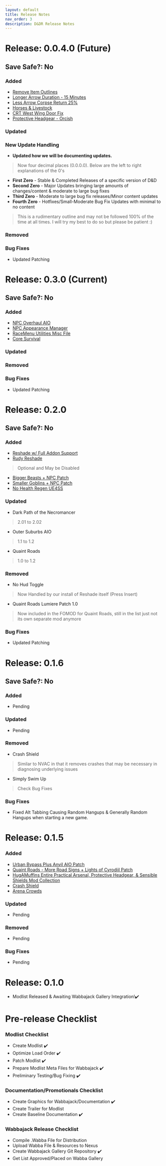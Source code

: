 ```yaml
---
layout: default
title: Release Notes
nav_order: 3
description: D&DR Release Notes
---
```

# Release: 0.0.4.0 (Future)
## Save Safe?: No

### Added
- [Remove Item Outlines](https://www.nexusmods.com/oblivionremastered/mods/1371?tab=files)
- [Longer Arrow Duration - 15 Minutes](https://www.nexusmods.com/oblivionremastered/mods/3787?tab=files)
- [Less Arrow Corpse Return 25%](https://www.nexusmods.com/oblivionremastered/mods/3778)
- [Horses & Livestock](https://www.nexusmods.com/oblivionremastered/mods/2595?tab=files)
- [CRT West Wing Door Fix](https://www.nexusmods.com/oblivionremastered/mods/4712)
- [Protective Headgear - Orcish](https://www.nexusmods.com/oblivionremastered/mods/4747?tab=files)
  
### Updated

### New Update Handling
- **Updated how we will be documenting updates.**
> Now four decimal places (0.0.0.0). Below are the left to right explanations of the 0's
- **First Zero** - Stable & Completed Releases of a specific version of D&D
- **Second Zero** - Major Updates bringing large amounts of changes/content & moderate to large bug fixes
- **Third Zero** - Moderate to large bug fix releases/Minor content updates
- **Fourth Zero** - Hotfixes/Small-Moderate Bug Fix Updates with minimal to no content 
> This is a rudimentary outline and may not be followed 100% of the time at all times. I will try my best to do so but please be patient :)
  
### Removed
  
### Bug Fixes
- Updated Patching

# Release: 0.3.0 (Current)
## Save Safe?: No

### Added
- [NPC Overhaul AIO](https://www.nexusmods.com/oblivionremastered/mods/3096?tab=files)
- [NPC Appearance Manager](https://www.nexusmods.com/oblivionremastered/mods/2345)
- [RaceMenu Utilities Misc File](https://www.nexusmods.com/oblivionremastered/mods/1458)
- [Core Survival](https://www.nexusmods.com/oblivionremastered/mods/3037?tab=description)
  
### Updated
  
### Removed
  
### Bug Fixes
- Updated Patching

# Release: 0.2.0
## Save Safe?: No

### Added
- [Reshade w/ Full Addon Support](https://reshade.me)
- [Rudy Reshade](https://www.nexusmods.com/oblivionremastered/mods/646?tab=files)
> Optional and May be Disabled
- [Bigger Beasts + NPC Patch](https://www.nexusmods.com/oblivionremastered/mods/4594?tab=files)
- [Smaller Goblins + NPC Patch](https://www.nexusmods.com/oblivionremastered/mods/4711?tab=files)
- [No Health Regen UE4SS](https://www.nexusmods.com/oblivionremastered/mods/1445)
  
### Updated
- Dark Path of the Necromancer
> 2.01 to 2.02
- Outer Suburbs AIO
>  1.1 to 1.2
- Quaint Roads
> 1.0 to 1.2
  
### Removed
- No Hud Toggle
> Now Handled by our install of Reshade itself (Press Insert)
- Quaint Roads Lumiere Patch 1.0
> Now included in the FOMOD for Quaint Roads, still in the list just not its own separate mod anymore
  
### Bug Fixes
- Updated Patching

# Release: 0.1.6 
## Save Safe?: No

### Added
- Pending
  
### Updated
- Pending
  
### Removed
- Crash Shield
> Similar to NVAC in that it removes crashes that may be necessary in diagnosing underlying issues
- Simply Swim Up
> Check Bug Fixes
  
### Bug Fixes
- Fixed Alt Tabbing Causing Random Hangups & Generally Random Hangups when starting a new game.

# Release: 0.1.5

### Added
- [Urban Bypass Plus Anvil AIO Patch](https://www.nexusmods.com/oblivionremastered/mods/4623)
- [Quaint Roads - More Road Signs + Lights of Cyrodiil Patch](https://www.nexusmods.com/oblivionremastered/mods/4650)
- [HugAMuffins Entire Practical Arsenal, Protective Headgear, & Sensible Shields Mod Collection](https://next.nexusmods.com/profile/HugAMuffin/mods?gameId=7587&page=1)
- [Crash Shield](https://www.nexusmods.com/oblivionremastered/mods/4610?tab=files)
- [Arena Crowds](https://www.nexusmods.com/oblivionremastered/mods/4656)

### Updated
- Pending
  
### Removed
- Pending
  
### Bug Fixes
- Pending

# Release: 0.1.0 

- Modlist Released & Awaiting Wabbajack Gallery Integration!✔️

# Pre-release Checklist

### Modlist Checklist
- Create Modlist ✔️
- Optimize Load Order ✔️
- Patch Modlist ✔️
- Prepare Modlist Meta Files for Wabbajack ✔️
- Preliminary Testing/Bug Fixing ✔️

### Documentation/Promotionals Checklist

- Create Graphics for Wabbajack/Documentation ✔️
- Create Trailer for Modlist
- Create Baseline Documentation ✔️

### Wabbajack Release Checklist

- Compile .Wabba File for Distribution 
- Upload Wabba File & Resources to Nexus
- Create Wabbajack Gallery Git Repository ✔️
- Get List Approved/Placed on Wabba Gallery
